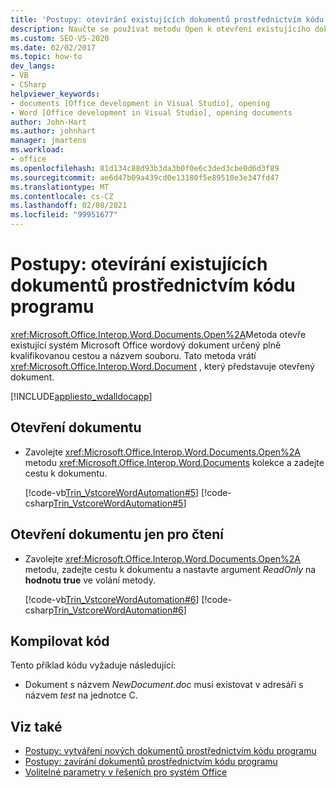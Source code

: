 ```yaml
---
title: 'Postupy: otevírání existujících dokumentů prostřednictvím kódu programu'
description: Naučte se používat metodu Open k otevření existujícího dokumentu Microsoft Wordu, který je určený plně kvalifikovanou cestou a názvem souboru.
ms.custom: SEO-VS-2020
ms.date: 02/02/2017
ms.topic: how-to
dev_langs:
- VB
- CSharp
helpviewer_keywords:
- documents [Office development in Visual Studio], opening
- Word [Office development in Visual Studio], opening documents
author: John-Hart
ms.author: johnhart
manager: jmartens
ms.workload:
- office
ms.openlocfilehash: 81d134c88d93b3da3b0f0e6c3ded3cbe0d6d3f89
ms.sourcegitcommit: ae6d47b09a439cd0e13180f5e89510e3e347fd47
ms.translationtype: MT
ms.contentlocale: cs-CZ
ms.lasthandoff: 02/08/2021
ms.locfileid: "99951677"
---
```

# <a name="how-to-programmatically-open-existing-documents"></a>Postupy: otevírání existujících dokumentů prostřednictvím kódu programu
  <xref:Microsoft.Office.Interop.Word.Documents.Open%2A>Metoda otevře existující systém Microsoft Office wordový dokument určený plně kvalifikovanou cestou a názvem souboru. Tato metoda vrátí <xref:Microsoft.Office.Interop.Word.Document> , který představuje otevřený dokument.

 [!INCLUDE[appliesto_wdalldocapp](../vsto/includes/appliesto-wdalldocapp-md.md)]

## <a name="to-open-a-document"></a>Otevření dokumentu

- Zavolejte <xref:Microsoft.Office.Interop.Word.Documents.Open%2A> metodu <xref:Microsoft.Office.Interop.Word.Documents> kolekce a zadejte cestu k dokumentu.

     [!code-vb[Trin_VstcoreWordAutomation#5](../vsto/codesnippet/VisualBasic/Trin_VstcoreWordAutomationVB/ThisDocument.vb#5)]
     [!code-csharp[Trin_VstcoreWordAutomation#5](../vsto/codesnippet/CSharp/Trin_VstcoreWordAutomationCS/ThisDocument.cs#5)]

## <a name="to-open-a-document-as-read-only"></a>Otevření dokumentu jen pro čtení

- Zavolejte <xref:Microsoft.Office.Interop.Word.Documents.Open%2A> metodu, zadejte cestu k dokumentu a nastavte argument *ReadOnly* na **hodnotu true** ve volání metody.

     [!code-vb[Trin_VstcoreWordAutomation#6](../vsto/codesnippet/VisualBasic/Trin_VstcoreWordAutomationVB/ThisDocument.vb#6)]
     [!code-csharp[Trin_VstcoreWordAutomation#6](../vsto/codesnippet/CSharp/Trin_VstcoreWordAutomationCS/ThisDocument.cs#6)]

## <a name="compile-the-code"></a>Kompilovat kód
 Tento příklad kódu vyžaduje následující:

- Dokument s názvem *NewDocument.doc* musí existovat v adresáři s názvem *test* na jednotce C.

## <a name="see-also"></a>Viz také
- [Postupy: vytváření nových dokumentů prostřednictvím kódu programu](../vsto/how-to-programmatically-create-new-documents.md)
- [Postupy: zavírání dokumentů prostřednictvím kódu programu](../vsto/how-to-programmatically-close-documents.md)
- [Volitelné parametry v řešeních pro systém Office](../vsto/optional-parameters-in-office-solutions.md)
